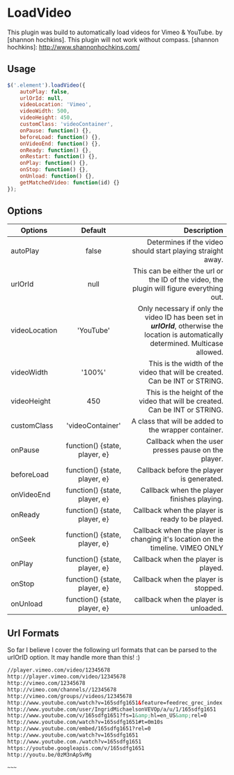 LoadVideo
===============

This plugin was build to automatically load videos for Vimeo & YouTube.
by [shannon hochkins]. This plugin will not work without compass.
[shannon hochkins]: http://www.shannonhochkins.com/

Usage
--------------

```javascript
$('.element').loadVideo({
    autoPlay: false,
    urlOrId: null,
    videoLocation: 'Vimeo',
    videoWidth: 500,
    videoHeight: 450, 
    customClass: 'videoContainer',
    onPause: function() {},
    beforeLoad: function() {},
    onVideoEnd: function() {},
    onReady: function() {},
    onRestart: function() {},
    onPlay: function() {},
    onStop: function() {},
    onUnload: function() {},
    getMatchedVideo: function(id) {}
});
```


Options
--------------


| Options         | Default                                 | Description  |
| ------------- |:-------------:| -----:|
| autoPlay        | false                               | Determines if the video should start playing straight away. |
| urlOrId         | null                                | This can be either the url or the ID of the video, the plugin will figure everything out. |
| videoLocation   | 'YouTube'                           | Only necessary if only the video ID has been set in ***urlOrId***, otherwise the location is automatically determined. Multicase allowed. |
| videoWidth      | '100%'                              | This is the width of the video that will be created. Can be INT or STRING. |
| videoHeight     | 450                                 | This is the height of the video that will be created. Can be INT or STRING. |
| customClass     | 'videoContainer'                    | A class that will be added to the wrapper container. |
| onPause         | function() {state, player, e}       | Callback when the user presses pause on the player. |
| beforeLoad      | function() {state, player, e}       | Callback before the player is generated. |
| onVideoEnd      | function() {state, player, e}       | Callback when the player finishes playing. |
| onReady         | function() {state, player, e}       | Callback when the player is ready to be played. |
| onSeek          | function() {state, player, e}       | Callback when the player is changing it's location on the timeline. VIMEO ONLY |
| onPlay          | function() {state, player, e}       | Callback when the player is played. |
| onStop          | function() {state, player, e}       | Callback when the player is stopped. |
| onUnload        | function() {state, player, e}       | callback when the player is unloaded. |



Url Formats
--------------

So far I believe I cover the following url formats that can be parsed to the urlOrID option. It may handle more than this! :)


```html
//player.vimeo.com/video/12345678
http://player.vimeo.com/video/12345678
http://vimeo.com/12345678
http://vimeo.com/channels//12345678
http://vimeo.com/groups//videos/12345678
http://www.youtube.com/watch?v=165sdfg1651&feature=feedrec_grec_index
http://www.youtube.com/user/IngridMichaelsonVEVOp/a/u/1/165sdfg1651
http://www.youtube.com/v/165sdfg1651?fs=1&amp;hl=en_US&amp;rel=0
http://www.youtube.com/watch?v=165sdfg1651#t=0m10s
http://www.youtube.com/embed/165sdfg1651?rel=0
http://www.youtube.com/watch?v=165sdfg1651
http://www.youtube.com./watch?v=165sdfg1651       
https://youtube.googleapis.com/v/165sdfg1651
http://youtu.be/0zM3nApSvMg

~~~





